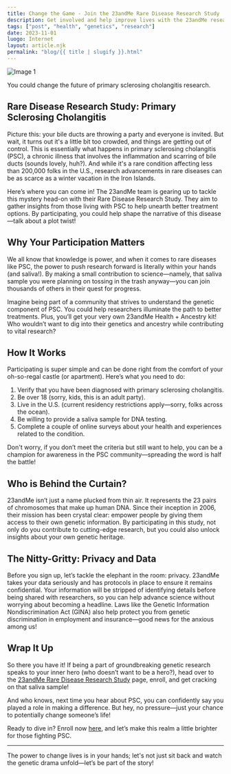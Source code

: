 ```yaml
---
title: Change the Game - Join the 23andMe Rare Disease Research Study
description: Get involved and help improve lives with the 23andMe research study on primary sclerosing cholangitis. 
tags: ["post", "health", "genetics", "research"]
date: 2023-11-01
luogo: Internet
layout: article.njk
permalink: "blog/{{ title | slugify }}.html"
---
```


![Image 1](https://www.23andme.com/assets/svg/mrd/primary-sclerosing-cholangitis.svg)

You could change the future of primary sclerosing cholangitis research.

## Rare Disease Research Study: Primary Sclerosing Cholangitis

Picture this: your bile ducts are throwing a party and everyone is invited. But wait, it turns out it's a little bit too crowded, and things are getting out of control. This is essentially what happens in primary sclerosing cholangitis (PSC), a chronic illness that involves the inflammation and scarring of bile ducts (sounds lovely, huh?). And while it's a rare condition affecting less than 200,000 folks in the U.S., research advancements in rare diseases can be as scarce as a winter vacation in the Iron Islands.

Here’s where you can come in! The 23andMe team is gearing up to tackle this mystery head-on with their Rare Disease Research Study. They aim to gather insights from those living with PSC to help unearth better treatment options. By participating, you could help shape the narrative of this disease—talk about a plot twist!

## Why Your Participation Matters

We all know that knowledge is power, and when it comes to rare diseases like PSC, the power to push research forward is literally within your hands (and saliva!). By making a small contribution to science—namely, that saliva sample you were planning on tossing in the trash anyway—you can join thousands of others in their quest for progress.

Imagine being part of a community that strives to understand the genetic component of PSC. You could help researchers illuminate the path to better treatments. Plus, you’ll get your very own 23andMe Health + Ancestry kit! Who wouldn’t want to dig into their genetics and ancestry while contributing to vital research? 

## How It Works

Participating is super simple and can be done right from the comfort of your oh-so-regal castle (or apartment). Here’s what you need to do:

1. Verify that you have been diagnosed with primary sclerosing cholangitis.
2. Be over 18 (sorry, kids, this is an adult party).
3. Live in the U.S. (current residency restrictions apply—sorry, folks across the ocean).
4. Be willing to provide a saliva sample for DNA testing.
5. Complete a couple of online surveys about your health and experiences related to the condition.

Don't worry, if you don’t meet the criteria but still want to help, you can be a champion for awareness in the PSC community—spreading the word is half the battle!

## Who is Behind the Curtain?

23andMe isn’t just a name plucked from thin air. It represents the 23 pairs of chromosomes that make up human DNA. Since their inception in 2006, their mission has been crystal clear: empower people by giving them access to their own genetic information. By participating in this study, not only do you contribute to cutting-edge research, but you could also unlock insights about your own genetic heritage.

## The Nitty-Gritty: Privacy and Data

Before you sign up, let’s tackle the elephant in the room: privacy. 23andMe takes your data seriously and has protocols in place to ensure it remains confidential. Your information will be stripped of identifying details before being shared with researchers, so you can help advance science without worrying about becoming a headline. Laws like the Genetic Information Nondiscrimination Act (GINA) also help protect you from genetic discrimination in employment and insurance—good news for the anxious among us!

## Wrap It Up

So there you have it! If being a part of groundbreaking genetic research speaks to your inner hero (who doesn’t want to be a hero?), head over to the [23andMe Rare Disease Research Study](https://www.23andme.com/rare-disease-research-study/) page, enroll, and get cracking on that saliva sample! 

And who knows, next time you hear about PSC, you can confidently say you played a role in making a difference. But hey, no pressure—just your chance to potentially change someone’s life! 

Ready to dive in? Enroll now [here](https://enroll.23andme.com/research/rare-disease/identity/), and let’s make this realm a little brighter for those fighting PSC.

--- 

The power to change lives is in your hands; let's not just sit back and watch the genetic drama unfold—let’s be part of the story!